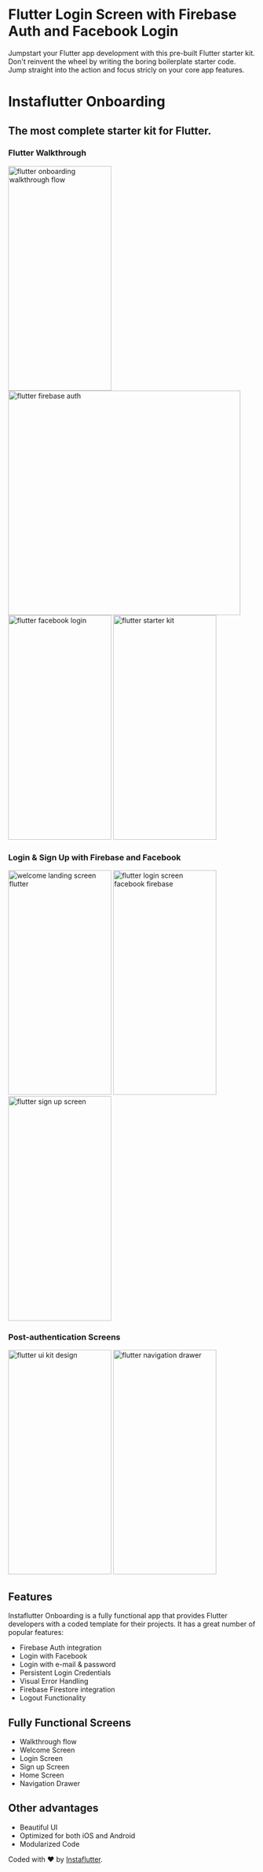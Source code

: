 # Flutter Login Screen with Firebase Auth and Facebook Login

Jumpstart your Flutter app development with this pre-built Flutter starter kit. Don't reinvent the wheel by writing the boring boilerplate starter code. Jump straight into the action and focus stricly on your core app features.

# Instaflutter Onboarding

## The most complete starter kit for Flutter.

### Flutter Walkthrough

<a href="https://www.instaflutter.com/"><img src="https://www.instaflutter.com/wp-content/uploads/2019/01/IMG_0564-473x1024.png" alt="flutter onboarding walkthrough flow" width="210" height="456" /></a>
<a href="https://www.instaflutter.com/"><img src="https://www.instaflutter.com/wp-content/uploads/2019/01/IMG_0565-473x1024.png" alt="flutter firebase auth" width="473" width="210" height="456" /></a>
<a href="https://www.instaflutter.com/"><img src="https://www.instaflutter.com/wp-content/uploads/2019/01/IMG_0566-473x1024.png" alt="flutter facebook login" width="210" height="456"/></a>
<a href="https://www.instaflutter.com/"><img src="https://www.instaflutter.com/wp-content/uploads/2019/01/IMG_0567-473x1024.png" alt="flutter starter kit" width="210" height="456"/></a>

### Login & Sign Up with Firebase and Facebook

<a href="https://www.instaflutter.com/"><img src="https://www.instaflutter.com/wp-content/uploads/2019/01/IMG_0563-473x1024.png" alt="welcome landing screen flutter" width="210" height="456"/></a>
<a href="https://www.instaflutter.com/"><img src="https://www.instaflutter.com/wp-content/uploads/2019/01/IMG_0569-473x1024.png" alt="flutter login screen facebook firebase" width="210" height="456" /></a>
<a href="https://www.instaflutter.com/"><img src="https://www.instaflutter.com/wp-content/uploads/2019/01/IMG_0568-473x1024.png" alt="flutter sign up screen" width="210" height="456"/></a>

### Post-authentication Screens
<a href="https://www.instaflutter.com/"><img src="https://www.instaflutter.com/wp-content/uploads/2019/01/IMG_0571-473x1024.png" alt="flutter ui kit design" width="210" height="456" /></a>
<a href="https://www.instaflutter.com/"><img src="https://www.instaflutter.com/wp-content/uploads/2019/01/IMG_0570-473x1024.png" alt="flutter navigation drawer" width="210" height="456"/></a>

## Features

Instaflutter Onboarding is a fully functional app that provides Flutter developers with a coded template for their projects. It has a great number of popular features:

* Firebase Auth integration
* Login with Facebook
* Login with e-mail & password
* Persistent Login Credentials
* Visual Error Handling
* Firebase Firestore integration
* Logout Functionality

## Fully Functional Screens

* Walkthrough flow
* Welcome Screen
* Login Screen
* Sign up Screen
* Home Screen
* Navigation Drawer

## Other advantages

* Beautiful UI
* Optimized for both iOS and Android
* Modularized Code

Coded with ❤️ by <a href="https://www.instaflutter.com">Instaflutter</a>.